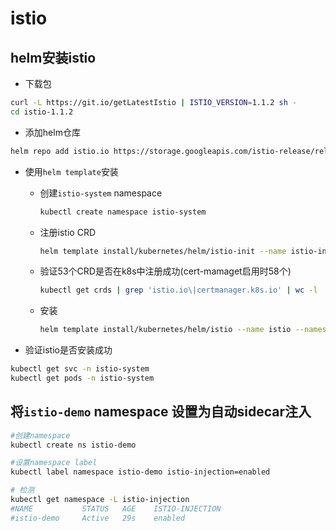 # istio

## helm安装istio

- 下载包

```sh
curl -L https://git.io/getLatestIstio | ISTIO_VERSION=1.1.2 sh -
cd istio-1.1.2
```

- 添加helm仓库

```sh
helm repo add istio.io https://storage.googleapis.com/istio-release/releases/1.1.2/charts/
```

- 使用`helm template`安装
  - 创建`istio-system` namespace

    ```sh
    kubectl create namespace istio-system
    ```

  - 注册istio CRD

    ```sh
    helm template install/kubernetes/helm/istio-init --name istio-init --namespace istio-system | kubectl apply -f -
    ```
  
  - 验证53个CRD是否在k8s中注册成功(cert-mamaget启用时58个)

    ```sh
    kubectl get crds | grep 'istio.io\|certmanager.k8s.io' | wc -l
    ```
  
  - 安装

    ```sh
    helm template install/kubernetes/helm/istio --name istio --namespace istio-system | kubectl apply -f -
    ```

- 验证istio是否安装成功

```sh
kubectl get svc -n istio-system
kubectl get pods -n istio-system
```

## 将`istio-demo` namespace 设置为自动sidecar注入

```sh
#创建namespace
kubectl create ns istio-demo

#设置namespace label
kubectl label namespace istio-demo istio-injection=enabled

# 检测
kubectl get namespace -L istio-injection
#NAME           STATUS   AGE    ISTIO-INJECTION
#istio-demo     Active   29s    enabled

```